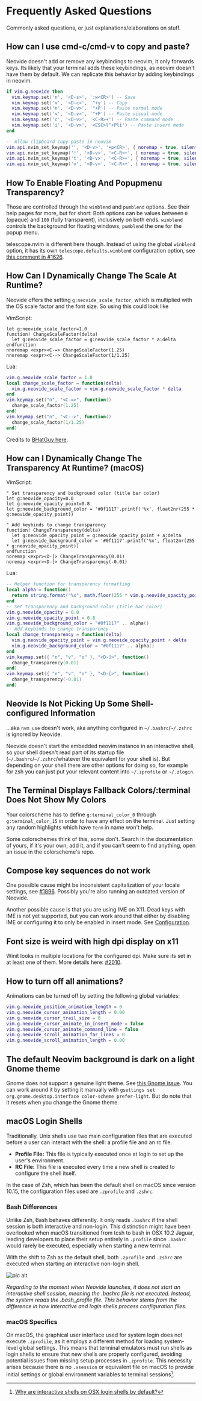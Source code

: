 # Frequently Asked Questions

Commonly asked questions, or just explanations/elaborations on stuff.

## How can I use cmd-c/cmd-v to copy and paste?

Neovide doesn't add or remove any keybindings to neovim, it only forwards keys. Its likely that
your terminal adds these keybindings, as neovim doesn't have them by default. We can replicate
this behavior by adding keybindings in neovim.

```lua
if vim.g.neovide then
  vim.keymap.set('n', '<D-s>', ':w<CR>') -- Save
  vim.keymap.set('v', '<D-c>', '"+y') -- Copy
  vim.keymap.set('n', '<D-v>', '"+P') -- Paste normal mode
  vim.keymap.set('v', '<D-v>', '"+P') -- Paste visual mode
  vim.keymap.set('c', '<D-v>', '<C-R>+') -- Paste command mode
  vim.keymap.set('i', '<D-v>', '<ESC>l"+Pli') -- Paste insert mode
end

-- Allow clipboard copy paste in neovim
vim.api.nvim_set_keymap('', '<D-v>', '+p<CR>', { noremap = true, silent = true})
vim.api.nvim_set_keymap('!', '<D-v>', '<C-R>+', { noremap = true, silent = true})
vim.api.nvim_set_keymap('t', '<D-v>', '<C-R>+', { noremap = true, silent = true})
vim.api.nvim_set_keymap('v', '<D-v>', '<C-R>+', { noremap = true, silent = true})
```

## How To Enable Floating And Popupmenu Transparency?

Those are controlled through the `winblend` and `pumblend` options. See their help pages for more,
but for short: Both options can be values between `0` (opaque) and `100` (fully transparent),
inclusively on both ends. `winblend` controls the background for floating windows, `pumblend` the
one for the popup menu.

telescope.nvim is different here though. Instead of using the global `winblend` option, it has its
own `telescope.defaults.winblend` configuration option, see [this comment in #1626].

[this comment in #1626]: https://github.com/neovide/neovide/issues/1626#issuecomment-1701080545

## How Can I Dynamically Change The Scale At Runtime?

Neovide offers the setting `g:neovide_scale_factor`, which is multiplied with
the OS scale factor and the font size. So using this could look like

VimScript:

```vim
let g:neovide_scale_factor=1.0
function! ChangeScaleFactor(delta)
  let g:neovide_scale_factor = g:neovide_scale_factor * a:delta
endfunction
nnoremap <expr><C-=> ChangeScaleFactor(1.25)
nnoremap <expr><C--> ChangeScaleFactor(1/1.25)
```

Lua:

```lua
vim.g.neovide_scale_factor = 1.0
local change_scale_factor = function(delta)
  vim.g.neovide_scale_factor = vim.g.neovide_scale_factor * delta
end
vim.keymap.set("n", "<C-=>", function()
  change_scale_factor(1.25)
end)
vim.keymap.set("n", "<C-->", function()
  change_scale_factor(1/1.25)
end)
```

Credits to [BHatGuy here](https://github.com/neovide/neovide/pull/1589).

## How can I Dynamically Change The Transparency At Runtime? (macOS)

VimScript:

```vim
" Set transparency and background color (title bar color)
let g:neovide_opacity=0.0
let g:neovide_opacity_point=0.8
let g:neovide_background_color = '#0f1117'.printf('%x', float2nr(255 * g:neovide_opacity_point))

" Add keybinds to change transparency
function! ChangeTransparency(delta)
  let g:neovide_opacity_point = g:neovide_opacity_point + a:delta
  let g:neovide_background_color = '#0f1117'.printf('%x', float2nr(255 * g:neovide_opacity_point))
endfunction
noremap <expr><D-]> ChangeTransparency(0.01)
noremap <expr><D-[> ChangeTransparency(-0.01)
```

Lua:

```lua
-- Helper function for transparency formatting
local alpha = function()
  return string.format("%x", math.floor(255 * vim.g.neovide_opacity_point or 0.8))
end
-- Set transparency and background color (title bar color)
vim.g.neovide_opacity = 0.0
vim.g.neovide_opacity_point = 0.8
vim.g.neovide_background_color = "#0f1117" .. alpha()
-- Add keybinds to change transparency
local change_transparency = function(delta)
  vim.g.neovide_opacity_point = vim.g.neovide_opacity_point + delta
  vim.g.neovide_background_color = "#0f1117" .. alpha()
end
vim.keymap.set({ "n", "v", "o" }, "<D-]>", function()
  change_transparency(0.01)
end)
vim.keymap.set({ "n", "v", "o" }, "<D-[>", function()
  change_transparency(-0.01)
end)
```

## Neovide Is Not Picking Up Some Shell-configured Information

...aka `nvm use` doesn't work, aka anything configured in `~/.bashrc`/`~/.zshrc`
is ignored by Neovide.

Neovide doesn't start the embedded neovim instance in an interactive shell, so your
shell doesn't read part of its startup file (`~/.bashrc`/`~/.zshrc`/whatever the
equivalent for your shell is). But depending on your shell there are other
options for doing so, for example for zsh you can just put your relevant content
into `~/.zprofile` or `~/.zlogin`.

## The Terminal Displays Fallback Colors/:terminal Does Not Show My Colors

Your colorscheme has to define `g:terminal_color_0` through
`g:terminal_color_15` in order to have any effect on the terminal. Just setting
any random highlights which have `Term` in name won't help.

Some colorschemes think of this, some don't. Search in the documentation of
yours, if it's your own, add it, and if you can't seem to find anything, open an
issue in the colorscheme's repo.

## Compose key sequences do not work

One possible cause might be inconsistent capitalization of your locale
settings, see [#1896]. Possibly you're also running an outdated version of
Neovide.

[#1896]: https://github.com/neovide/neovide/issues/1896#issuecomment-1616421167.

Another possible cause is that you are using IME on X11. Dead keys with IME is
not yet supported, but you can work around that either by disabling IME or
configuring it to only be enabled in insert mode. See
[Configuration](configuration.md).

## Font size is weird with high dpi display on x11

Winit looks in multiple locations for the configured dpi.
Make sure its set in at least one of them. More details
here: [#2010](https://github.com/neovide/neovide/issues/2010#issuecomment-1704416685).

## How to turn off all animations?

Animations can be turned off by setting the following global
variables:

```lua
vim.g.neovide_position_animation_length = 0
vim.g.neovide_cursor_animation_length = 0.00
vim.g.neovide_cursor_trail_size = 0
vim.g.neovide_cursor_animate_in_insert_mode = false
vim.g.neovide_cursor_animate_command_line = false
vim.g.neovide_scroll_animation_far_lines = 0
vim.g.neovide_scroll_animation_length = 0.00
```

## The default Neovim background is dark on a light Gnome theme

Gnome does not support a genuine light theme. See [this Gnome
issue](https://gitlab.gnome.org/GNOME/gnome-control-center/-/issues/1948). You can work around it by
setting it manually with `gsettings set org.gnome.desktop.interface color-scheme prefer-light`.
But do note that it resets when you change the Gnome theme.

## macOS Login Shells

Traditionally, Unix shells use two main configuration files that are executed
before a user can interact with the shell: a profile file and an rc file.

- **Profile File:** This file is typically executed once at login to set up
  the user's environment.
- **RC File:** This file is executed every time a new shell is created to
  configure the shell itself.

In the case of Zsh, which has been the default shell on macOS since version
10.15, the configuration files used are `.zprofile` and `.zshrc`.

### Bash Differences

Unlike Zsh, Bash behaves differently. It only reads `.bashrc` if the shell
session is both interactive and non-login. This distinction might have been
overlooked when macOS transitioned from tcsh to bash in OSX 10.2 Jaguar,
leading developers to place their setup entirely in `.profile` since `.bashrc`
would rarely be executed, especially when starting a new terminal.

With the shift to Zsh as the default shell, both `.zprofile` and `.zshrc` are
executed when starting an interactive non-login shell.

![pic alt](./assets/login-shell.png)

_Regarding to the moment when Neovide launches, it does not start an
interactive shell session, meaning the .bashrc file is not executed. Instead,
the system reads the .bash_profile file. This behavior stems from the
difference in how interactive and login shells process configuration files._

### macOS Specifics

On macOS, the graphical user interface used for system login does not execute
`.zprofile`, as it employs a different method for loading system-level global
settings. This means that terminal emulators must run shells as login shells
to ensure that new shells are properly configured, avoiding potential issues
from missing setup processes in `.zprofile`. This necessity arises because
there is no `.xsession` or equivalent file on macOS to provide initial
settings or global environment variables to terminal sessions[^1].

[^1]: [Why are interactive shells on OSX login shells by default?](https://unix.stackexchange.com/questions/119627/why-are-interactive-shells-on-osx-login-shells-by-default)
